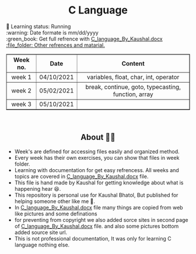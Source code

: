  <h1 align="center"> C Language </h1>


<p>
 📖 Learning status: Running <br>
 :warning: Date formate is mm/dd/yyyy <br>
 :green_book: Get full refrence with <a href="https://github.com/KaushalBhatol/C/tree/master/Documents/Self%20Docs">C_language_By_Kaushal.docx</a><br>
 <a href="https://github.com/KaushalBhatol/C/tree/master/Documents/Material">:file_folder: Other refrences and matarial.</a>
</p>

<table border="1" align="center" style="text-align: center;">
    <tr><th>Week no.</th>   <th>Date</th>   <th>Content</th></tr>
    <tr><td>week 1</td> <td>04/10/2021</td> <td>variables, float, char, int, operator</td></tr>
    <tr><td>week 2</td> <td>05/02/2021</td> <td>break, continue, goto, typecasting, function, array</td></tr>
    <tr><td>week 3</td> <td>05/10/2021</td> <td> </td></tr>
</table>
<br>
<h2 align="center"> About 👷‍♂️ </h2>


- Week's are defined for accessing files easily and organized method.
- Every week has their own exercises, you can show that files in week folder.
- Learning with documentation for get easy refrencess. All weeks and topics are covered in  <a href="https://github.com/KaushalBhatol/C/tree/master/Documents/Self%20Docs">C_language_By_Kaushal.docx</a> file.
- This file is hand made by Kaushal for getting knowledge about what is happening hear 😆.
- This repository is personal use for Kaushal Bhatol, But published for helping someone other like me 🤟.
- In <a href="https://github.com/KaushalBhatol/C/tree/master/Documents/Self%20Docs">C_language_By_Kaushal.docx</a> file many things are copied from web like pictures and some definations
- for preventing from copyright we also added sorce sites in second page of <a href="https://github.com/KaushalBhatol/C/tree/master/Documents/Self%20Docs">C_language_By_Kaushal.docx</a> file. and also some pictures bottom added source site url.
- This is not professional documentation, It was only for learning C language nothing else.
